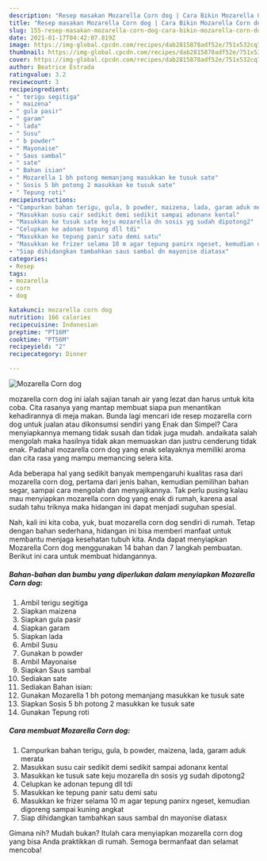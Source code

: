 ```yaml
---
description: "Resep masakan Mozarella Corn dog | Cara Bikin Mozarella Corn dog Yang Enak Banget"
title: "Resep masakan Mozarella Corn dog | Cara Bikin Mozarella Corn dog Yang Enak Banget"
slug: 155-resep-masakan-mozarella-corn-dog-cara-bikin-mozarella-corn-dog-yang-enak-banget
date: 2021-01-17T04:42:07.819Z
image: https://img-global.cpcdn.com/recipes/dab2815878adf52e/751x532cq70/mozarella-corn-dog-foto-resep-utama.jpg
thumbnail: https://img-global.cpcdn.com/recipes/dab2815878adf52e/751x532cq70/mozarella-corn-dog-foto-resep-utama.jpg
cover: https://img-global.cpcdn.com/recipes/dab2815878adf52e/751x532cq70/mozarella-corn-dog-foto-resep-utama.jpg
author: Beatrice Estrada
ratingvalue: 3.2
reviewcount: 3
recipeingredient:
- " terigu segitiga"
- " maizena"
- " gula pasir"
- " garam"
- " lada"
- " Susu"
- " b powder"
- " Mayonaise"
- " Saus sambal"
- " sate"
- " Bahan isian"
- " Mozarella 1 bh potong memanjang masukkan ke tusuk sate"
- " Sosis 5 bh potong 2 masukkan ke tusuk sate"
- " Tepung roti"
recipeinstructions:
- "Campurkan bahan terigu, gula, b powder, maizena, lada, garam aduk merata"
- "Masukkan susu cair sedikit demi sedikit sampai adonanx kental"
- "Masukkan ke tusuk sate keju mozarella dn sosis yg sudah dipotong2"
- "Celupkan ke adonan tepung dll tdi"
- "Masukkan ke tepung panir satu demi satu"
- "Masukkan ke frizer selama 10 m agar tepung panirx ngeset, kemudian digoreng sampai kuning angkat"
- "Siap dihidangkan tambahkan saus sambal dn mayonise diatasx"
categories:
- Resep
tags:
- mozarella
- corn
- dog

katakunci: mozarella corn dog 
nutrition: 166 calories
recipecuisine: Indonesian
preptime: "PT16M"
cooktime: "PT56M"
recipeyield: "2"
recipecategory: Dinner

---
```



![Mozarella Corn dog](https://img-global.cpcdn.com/recipes/dab2815878adf52e/751x532cq70/mozarella-corn-dog-foto-resep-utama.jpg)


mozarella corn dog ini ialah sajian tanah air yang lezat dan harus untuk kita coba. Cita rasanya yang mantap membuat siapa pun menantikan kehadirannya di meja makan.
Bunda lagi mencari ide resep mozarella corn dog untuk jualan atau dikonsumsi sendiri yang Enak dan Simpel? Cara menyiapkannya memang tidak susah dan tidak juga mudah. andaikata salah mengolah maka hasilnya tidak akan memuaskan dan justru cenderung tidak enak. Padahal mozarella corn dog yang enak selayaknya memiliki aroma dan cita rasa yang mampu memancing selera kita.

Ada beberapa hal yang sedikit banyak mempengaruhi kualitas rasa dari mozarella corn dog, pertama dari jenis bahan, kemudian pemilihan bahan segar, sampai cara mengolah dan menyajikannya. Tak perlu pusing kalau mau menyiapkan mozarella corn dog yang enak di rumah, karena asal sudah tahu triknya maka hidangan ini dapat menjadi suguhan spesial.




Nah, kali ini kita coba, yuk, buat mozarella corn dog sendiri di rumah. Tetap dengan bahan sederhana, hidangan ini bisa memberi manfaat untuk membantu menjaga kesehatan tubuh kita. Anda dapat menyiapkan Mozarella Corn dog menggunakan 14 bahan dan 7 langkah pembuatan. Berikut ini cara untuk membuat hidangannya.

<!--inarticleads1-->

##### Bahan-bahan dan bumbu yang diperlukan dalam menyiapkan Mozarella Corn dog:

1. Ambil  terigu segitiga
1. Siapkan  maizena
1. Siapkan  gula pasir
1. Siapkan  garam
1. Siapkan  lada
1. Ambil  Susu
1. Gunakan  b powder
1. Ambil  Mayonaise
1. Siapkan  Saus sambal
1. Sediakan  sate
1. Sediakan  Bahan isian:
1. Gunakan  Mozarella 1 bh potong memanjang masukkan ke tusuk sate
1. Siapkan  Sosis 5 bh potong 2 masukkan ke tusuk sate
1. Gunakan  Tepung roti




<!--inarticleads2-->

##### Cara membuat Mozarella Corn dog:

1. Campurkan bahan terigu, gula, b powder, maizena, lada, garam aduk merata
1. Masukkan susu cair sedikit demi sedikit sampai adonanx kental
1. Masukkan ke tusuk sate keju mozarella dn sosis yg sudah dipotong2
1. Celupkan ke adonan tepung dll tdi
1. Masukkan ke tepung panir satu demi satu
1. Masukkan ke frizer selama 10 m agar tepung panirx ngeset, kemudian digoreng sampai kuning angkat
1. Siap dihidangkan tambahkan saus sambal dn mayonise diatasx




Gimana nih? Mudah bukan? Itulah cara menyiapkan mozarella corn dog yang bisa Anda praktikkan di rumah. Semoga bermanfaat dan selamat mencoba!
